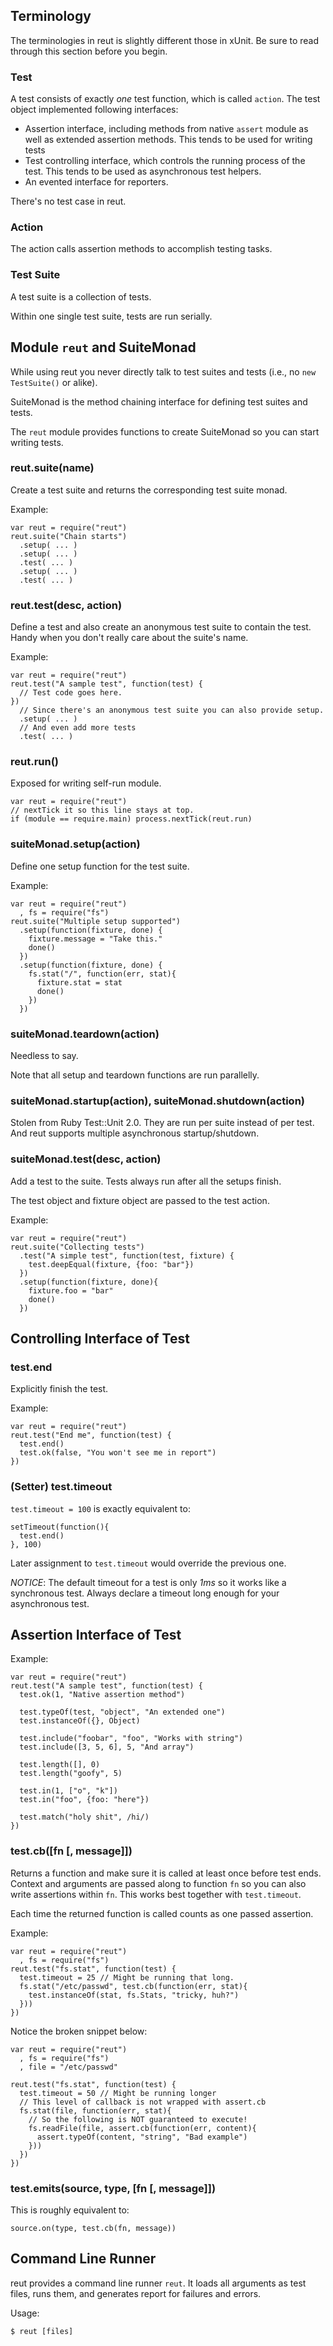 ## Terminology

The terminologies in reut is slightly different those in xUnit. Be sure to
read through this section before you begin.

### Test

A test consists of exactly _one_ test function, which is called `action`.
The test object implemented following interfaces:

* Assertion interface, including methods from native `assert` module as
  well as extended assertion methods. This tends to be used for writing
  tests
* Test controlling interface, which controls the running process of the
  test. This tends to be used as asynchronous test helpers.
* An evented interface for reporters.

There's no test case in reut.

### Action

The action calls assertion methods to accomplish testing tasks.

### Test Suite

A test suite is a collection of tests.

Within one single test suite, tests are run serially.

## Module `reut` and SuiteMonad

While using reut you never directly talk to test suites and tests (i.e., no
`new TestSuite()` or alike).

SuiteMonad is the method chaining interface for defining test suites and
tests.

The `reut` module provides functions to create SuiteMonad so you can start
writing tests.

### reut.suite(name)

Create a test suite and returns the corresponding test suite monad.

Example:

    var reut = require("reut")
    reut.suite("Chain starts")
      .setup( ... )
      .setup( ... )
      .test( ... )
      .setup( ... )
      .test( ... )

### reut.test(desc, action)

Define a test and also create an anonymous test suite to contain the test.
Handy when you don't really care about the suite's name.

Example:

    var reut = require("reut")
    reut.test("A sample test", function(test) {
      // Test code goes here.
    })
      // Since there's an anonymous test suite you can also provide setup.
      .setup( ... )
      // And even add more tests
      .test( ... )

### reut.run()

Exposed for writing self-run module.

    var reut = require("reut")
    // nextTick it so this line stays at top.
    if (module == require.main) process.nextTick(reut.run)

### suiteMonad.setup(action)

Define one setup function for the test suite.

Example:

    var reut = require("reut")
      , fs = require("fs")
    reut.suite("Multiple setup supported")
      .setup(function(fixture, done) {
        fixture.message = "Take this."
        done()
      })
      .setup(function(fixture, done) {
        fs.stat("/", function(err, stat){
          fixture.stat = stat
          done()
        })
      })

### suiteMonad.teardown(action)

Needless to say.

Note that all setup and teardown functions are run parallelly.

### suiteMonad.startup(action), suiteMonad.shutdown(action)

Stolen from Ruby Test::Unit 2.0. They are run per suite instead of per
test. And reut supports multiple asynchronous startup/shutdown.

### suiteMonad.test(desc, action)

Add a test to the suite. Tests always run after all the setups finish.

The test object and fixture object are passed to the test action.

Example:

    var reut = require("reut")
    reut.suite("Collecting tests")
      .test("A simple test", function(test, fixture) {
        test.deepEqual(fixture, {foo: "bar"})
      })
      .setup(function(fixture, done){
        fixture.foo = "bar"
        done()
      })

## Controlling Interface of Test

### test.end

Explicitly finish the test.

Example:

    var reut = require("reut")
    reut.test("End me", function(test) {
      test.end()
      test.ok(false, "You won't see me in report")
    })

### (Setter) test.timeout

`test.timeout = 100` is exactly equivalent to:

    setTimeout(function(){
      test.end()
    }, 100)

Later assignment to `test.timeout` would override the previous one.

_NOTICE_: The default timeout for a test is only _1ms_ so it works like a
synchronous test. Always declare a timeout long enough for your
asynchronous test.

## Assertion Interface of Test

Example:

    var reut = require("reut")
    reut.test("A sample test", function(test) {
      test.ok(1, "Native assertion method")

      test.typeOf(test, "object", "An extended one")
      test.instanceOf({}, Object)

      test.include("foobar", "foo", "Works with string")
      test.include([3, 5, 6], 5, "And array")

      test.length([], 0)
      test.length("goofy", 5)

      test.in(1, ["o", "k"])
      test.in("foo", {foo: "here"})

      test.match("holy shit", /hi/)
    })

### test.cb([fn [, message]])

Returns a function and make sure it is called at least once before test
ends.  Context and arguments are passed along to function `fn` so you can
also write assertions within `fn`. This works best together with
`test.timeout`.

Each time the returned function is called counts as one passed assertion.

Example:

    var reut = require("reut")
      , fs = require("fs")
    reut.test("fs.stat", function(test) {
      test.timeout = 25 // Might be running that long.
      fs.stat("/etc/passwd", test.cb(function(err, stat){
        test.instanceOf(stat, fs.Stats, "tricky, huh?")
      }))
    })

Notice the broken snippet below:

    var reut = require("reut")
      , fs = require("fs")
      , file = "/etc/passwd"

    reut.test("fs.stat", function(test) {
      test.timeout = 50 // Might be running longer
      // This level of callback is not wrapped with assert.cb
      fs.stat(file, function(err, stat){
        // So the following is NOT guaranteed to execute!
        fs.readFile(file, assert.cb(function(err, content){
          assert.typeOf(content, "string", "Bad example")
        }))
      })
    })

### test.emits(source, type, [fn [, message]])

This is roughly equivalent to:

    source.on(type, test.cb(fn, message))

## Command Line Runner

reut provides a command line runner `reut`. It loads all arguments as test
files, runs them, and generates report for failures and errors.

Usage:

    $ reut [files]
